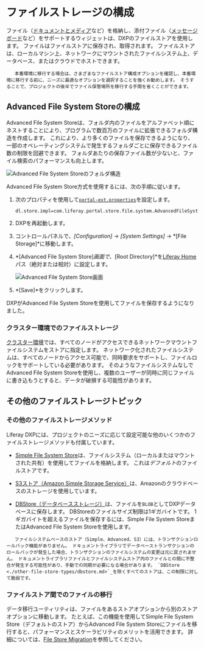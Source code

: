# ファイルストレージの構成

ファイル（[ドキュメントとメディア](../../../collaboration-and-social/collaboration-and-social-overview.md)など）を格納し、添付ファイル（[メッセージボード](../../../collaboration-and-social/collaboration-and-social-overview.md)など）をサポートするウィジェットは、DXPのファイルストアを使用します。 ファイルはファイルストアに保存され、取得されます。 ファイルストアは、ローカルマシン上、ネットワークにマウントされたファイルシステム上、データベース、またはクラウドでホストできます。

``` important::
   本番環境に移行する場合は、さまざまなファイルストア構成オプションを確認し、本番環境に移行する前に、ニーズに最適なオプションを選択することを強くお勧めします。 そうすることで、プロジェクトの後半でファイル保管場所を移行する手間を省くことができます。
```

## Advanced File System Storeの構成

Advanced File System Storeは、フォルダ内のファイルをアルファベット順にネストすることにより、プログラムで数百万のファイルに拡張できるフォルダ構造を作成します。 これにより、より多くのファイルを保存できるようになり、一部のオペレーティングシステムで発生するフォルダごとに保存できるファイル数の制限を回避できます。 フォルダあたりの保存ファイル数が少ないと、ファイル検索のパフォーマンスも向上します。

![Advanced File System Storeのフォルダ構造](./configuring-file-storage/images/01.png)

Advanced File System Store方式を使用するには、次の手順に従います。

1.  次のプロパティを使用して[`portal-ext.properties`](../../../installation-and-upgrades/reference/portal-properties.md)を設定します。

    ``` properties
    dl.store.impl=com.liferay.portal.store.file.system.AdvancedFileSystemStore
    ```

2.  DXPを再起動します。

3.  コントロールパネルで、*[Configuration]* → *[System Settings]* → *[File Storage]*に移動します。

4.  *[Advanced File System Store]*画面で、*[Root Directory]*を[Liferay Home](../../../installation-and-upgrades/reference/liferay-home.md)パス（絶対または相対）に設定します。

    ![Advanced File System Store画面](./configuring-file-storage/images/02.png)

5.  *[Save]*をクリックします。

DXPがAdvanced File System Storeを使用してファイルを保存するようになりました。

### クラスター環境でのファイルストレージ

[クラスター環境](../../../installation-and-upgrades/setting-up-liferay-dxp/configuring-clustering-for-high-availability/01-introduction-to-clustering-liferay-dxp.md)では、すべてのノードがアクセスできるネットワークマウントファイルシステムをストアに指定します。 ネットワーク化されたファイルシステムは、すべてのノードからアクセス可能で、同時要求をサポートし、ファイルロックをサポートしている必要があります。 そのようなファイルシステムなしでAdvanced File System Storeを使用し、複数のユーザーが同時に同じファイルに書き込もうとすると、データが破損する可能性があります。

## その他のファイルストレージトピック

### その他のファイルストレージメソッド

Liferay DXPには、プロジェクトのニーズに応じて設定可能な他のいくつかのファイルストレージメソッドも付属しています。

  - [Simple File System Store](./other-file-store-types/simple-file-system-store.md)は、ファイルシステム（ローカルまたはマウントされた共有）を使用してファイルを格納します。 これは*デフォルト*のファイルストアです。

  - [S3ストア（Amazon Simple Storage Service）](./other-file-store-types/amazon-s3-store.md)は、Amazonのクラウドベースのストレージを使用しています。

  - [DBStore（データベースストレージ）](./other-file-store-types/dbstore.md)は、ファイルを`BLOB`としてDXPデータベースに保存します。 DBStoreのファイルサイズ制限は1ギガバイトです。 1ギガバイトを超えるファイルを保存するには、Simple File System StoreまたはAdvanced File System Storeを使用します。

``` warning::
   ファイルシステムベースのストア（Simple、Advanced、S3）には、トランザクションロールバック機能がありません。 ドキュメントライブラリでデータベーストランザクションのロールバックが発生した場合、トランザクションのファイルシステムの変更は元に戻されません。 ドキュメントライブラリファイルとファイルシステムストア内のファイルとの間に不整合が発生する可能性があり、手動での同期が必要になる場合があります。 `DBStore <./other-file-store-types/dbstore.md>`_を除くすべてのストアは、この制限に対して脆弱です。
```

### ファイルストア間でのファイルの移行

データ移行ユーティリティは、ファイルをあるストアオプションから別のストアオプションに移動します。 たとえば、この機能を使用してSimple File System Store（デフォルトのストア）からAdvanced File System Storeにファイルを移行すると、パフォーマンスとスケーラビリティのメリットを活用できます。 詳細については、[File Store Migration](./file-store-migration.md)を参照してください。
